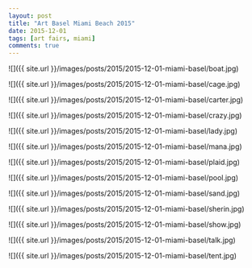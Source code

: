 ```yaml
---
layout: post
title: "Art Basel Miami Beach 2015"
date: 2015-12-01
tags: [art fairs, miami]
comments: true
---
```

![]({{ site.url }}/images/posts/2015/2015-12-01-miami-basel/boat.jpg)

![]({{ site.url }}/images/posts/2015/2015-12-01-miami-basel/cage.jpg)

![]({{ site.url }}/images/posts/2015/2015-12-01-miami-basel/carter.jpg)

![]({{ site.url }}/images/posts/2015/2015-12-01-miami-basel/crazy.jpg)

![]({{ site.url }}/images/posts/2015/2015-12-01-miami-basel/lady.jpg)

![]({{ site.url }}/images/posts/2015/2015-12-01-miami-basel/mana.jpg)

![]({{ site.url }}/images/posts/2015/2015-12-01-miami-basel/plaid.jpg)

![]({{ site.url }}/images/posts/2015/2015-12-01-miami-basel/pool.jpg)

![]({{ site.url }}/images/posts/2015/2015-12-01-miami-basel/sand.jpg)

![]({{ site.url }}/images/posts/2015/2015-12-01-miami-basel/sherin.jpg)

![]({{ site.url }}/images/posts/2015/2015-12-01-miami-basel/show.jpg)

![]({{ site.url }}/images/posts/2015/2015-12-01-miami-basel/talk.jpg)

![]({{ site.url }}/images/posts/2015/2015-12-01-miami-basel/tent.jpg)

